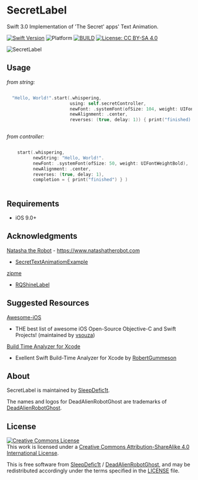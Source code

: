 # SecretLabel

Swift 3.0 Implementation of 'The Secret' apps' Text Animation.

[![Swift Version](https://img.shields.io/badge/swift-3.0-orange.svg?style=flat)](https://github.com/apple/swift)
![Platform](https://img.shields.io/badge/platform-iOS-blue.svg)
[![BUILD](https://img.shields.io/badge/build-passing-brightgreen.svg)](https://github.com/deadAlienRobotGhost/SecretLabel)
[![License: CC BY-SA 4.0](https://img.shields.io/badge/license-CC%20BY--SA%204.0-brightgreen.svg)](http://creativecommons.org/licenses/by-sa/4.0/)

![SecretLabel](https://github.com/deadAlienRobotGhost/SecretLabel/blob/master/SecretLabel.gif)



## Usage

*from string:*
```swift

  "Hello, World!".start(.whispering,
                        using: self.secretController,
                        newFont: .systemFont(ofSize: 104, weight: UIFontWeightBold),
                        newAlignment: .center,
                        reverses: (true, delay: 1)) { print("finished) }
                        
```

*from controller:*
```swift

    start(.whispering,
          newString: "Hello, World!".
          newFont: .systemFont(ofSize: 50, weight: UIFontWeightBold),
          newAlignment: .center,
          reverses: (true, delay: 1),
          completion = { print("finished") } )
          
```

## Requirements

- iOS 9.0+


## Acknowledgments

[Natasha the Robot](https://github.com/natashatherobot) - https://www.natashatherobot.com
- [SecretTextAnimatiomExample](https://github.com/NatashaTheRobot/SecretTextAnimationExample)


[zipme](https://github.com/zipme)
- [RQShineLabel](https://github.com/zipme/RQShineLabel)


## Suggested Resources

[Awesome-iOS](https://github.com/vsouza/awesome-ios)
- THE best list of awesome iOS Open-Source Objective-C and Swift Projects! 
    (maintained by [vsouza](https://github.com/vsouza))


[Build Time Analyzer for Xcode](https://github.com/RobertGummesson/BuildTimeAnalyzer-for-Xcode)
- Exellent Swift Build-Time Analyzer for Xcode by [RobertGummeson](https://github.com/RobertGummesson)


## About

SecretLabel is maintained by [SleepDefic1t](http://github.com/sleepdefic1t).

The names and logos for DeadAlienRobotGhost are trademarks of [DeadAlienRobotGhost](https://github.com/deadAlienRobotGhost).


## License

<a rel="license" href="http://creativecommons.org/licenses/by-sa/4.0/"><img alt="Creative Commons License" style="border-width:0" src="https://i.creativecommons.org/l/by-sa/4.0/88x31.png" /></a><br />This work is licensed under a <a rel="license" href="http://creativecommons.org/licenses/by-sa/4.0/">Creative Commons Attribution-ShareAlike 4.0 International License</a>.

This is free software from [SleepDefic1t](https://github.com/sleepdefic1t) / [DeadAlienRobotGhost](https://github.com/deadAlienRobotGhost), and may be redistributed accordingly
under the terms specified in the [LICENSE] file.

[LICENSE]: /LICENSE
